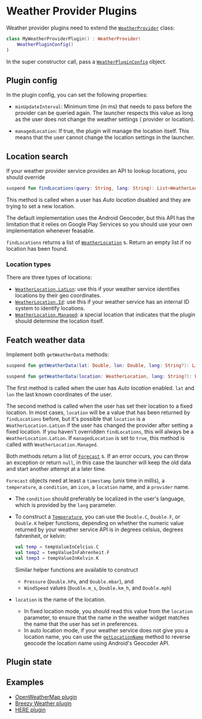 # Weather Provider Plugins

Weather provider plugins need to extend
the <a href="/reference/plugins/sdk/de.mm20.launcher2.sdk.weather/-weather-provider/index.html" target="_blank">`WeatherProvider`</a>
class:

```kt
class MyWeatherProviderPlugin() : WeatherProvider(
    WeatherPluginConfig()
)

```

In the super constructor call, pass
a <a href="/reference/core/shared/de.mm20.launcher2.plugin.config/-weather-plugin-config/index.html" target="_blank">`WeatherPluginConfig`</a>
object.

## Plugin config

In the plugin config, you can set the following properties:

- `minUpdateInterval`: Minimum time (in ms) that needs to pass before the provider can be queried
  again. The launcher respects this value as long as the user does not change the weather settings (
  provider or location).

- `managedLocation`: If true, the plugin will manage the location itself. This means that the user
  cannot change the location settings in the launcher.

## Location search

If your weather provider service provides an API to lookup locations, you should override

```kt
suspend fun findLocations(query: String, lang: String): List<WeatherLocation>
```

This method is called when a user has _Auto location_ disabled and they are trying to set a new
location.

The default implementation uses the Android Geocoder, but this API has the limitation that it relies
on Google Play Services so you should use your own implementation whenever feasable.

`findLocations` returns a list
of <a href="/reference/plugins/sdk/de.mm20.launcher2.sdk.weather/-weather-location/index.html" target="_blank">`WeatherLocation`</a>
s. Return an empty list if no location has been found.

### Location types

There are three types of locations:

- <a href="/reference/plugins/sdk/de.mm20.launcher2.sdk.weather/-weather-location/-lat-lon/index.html" target="_blank">`WeatherLocation.LatLon`</a>:
  use this if your weather service identifies locations by their geo coordinates.
- <a href="/reference/plugins/sdk/de.mm20.launcher2.sdk.weather/-weather-location/-id/index.html" target="_blank">`WeatherLocation.Id`</a>:
  use this if your weather service has an internal ID system to identify locations.
- <a href="/reference/plugins/sdk/de.mm20.launcher2.sdk.weather/-weather-location/-managed/index.html" target="_blank">`WeatherLocation.Managed`</a>:
  a special location that indicates that the plugin should determine the location itself.

## Featch weather data

Implement both `getWeatherData` methods:

```kt
suspend fun getWeatherData(lat: Double, lon: Double, lang: String?): List<Forecast>?`
```

```kt
suspend fun getWeatherData(location: WeatherLocation, lang: String?): List<Forecast>?
```

The first method is called when the user has _Auto location_ enabled. `lat` and `lon` the last known
coordinates of the user.

The second method is called when the user has set their location to a fixed location. In most cases,
`location` will be a value that has been returned by `findLocations` before, but it's possible that
`location` is a `WeatherLocation.LatLon` if the user has changed the provider after setting a fixed
location. If you haven't overridden `findLocations`, this will always be a `WeatherLocation.LatLon`.
If `managedLocation` is set to `true`, this method is called with `WeatherLocation.Managed`.

Both methods return a list
of <a href="/reference/plugins/sdk/de.mm20.launcher2.sdk.weather/-forecast/index.html" target="_blank">`Forecast`</a>
s. If an error occurs, you can throw an exception or return `null`, in this case the launcher will
keep the old data and start another attempt at a later time.

`Forecast` objects need at least a `timestamp` (unix time in millis), a `temperature`,
a `condition`, an `icon`, a `location` name, and a `provider` name.

- The `condition` should preferably be localized in the user's language, which is provided by
  the `lang` parameter.
- To construct
  a <a href="/reference/plugins/sdk/de.mm20.launcher2.sdk.weather/-temperature/index.html" target="_blank">`Temperature`</a>,
  you can use the `Double.C`, `Double.F`, or `Double.K` helper functions, depending on whether the
  numeric value returned by your weather service API is in degrees celsius, degrees fahrenheit, or
  kelvin:

  ```kt
  val temp = tempValueInCelcius.C
  val temp2 = tempValueInFahrenheit.F
  val temp3 = tempValueInKelvin.K
  ```

  Similar helper functions are available to construct

  - `Pressure` (`Double.hPa`, and `Double.mbar`), and
  - `WindSpeed` values (`Double.m_s`, `Double.km_h`, and `Double.mph`)

- `location` is the name of the location.
  - In fixed location mode, you should read this value from the `location` parameter, to ensure
    that the name in the weather widget matches the name that the user has set in preferences.
  - In auto location mode, if your weather service does not give you a location name, you can use
    the <a href="/reference/plugins/sdk/de.mm20.launcher2.sdk.weather/-weather-provider/get-location-name.html" target="_blank">`getLocationName`</a>
    method to reverse geocode the location name using Android's Geocoder API.

## Plugin state

<!--@include: ./common/_plugin_state.md-->

## Examples

- [OpenWeatherMap plugin](https://github.com/Kvaesitso/Plugin-OpenWeatherMap)
- [Breezy Weather plugin](https://github.com/Kvaesitso/Plugin-BreezyWeather)
- [HERE plugin](https://github.com/Kvaesitso/Plugin-HERE)
